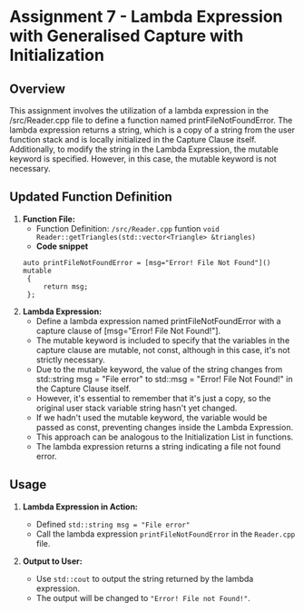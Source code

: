 
# Assignment 7 - Lambda Expression with Generalised Capture with Initialization

## Overview

This assignment involves the utilization of a lambda expression in the /src/Reader.cpp file to define a function named printFileNotFoundError. The lambda expression returns a string, which is a copy of a string from the user function stack and is locally initialized in the Capture Clause itself. Additionally, to modify the string in the Lambda Expression, the mutable keyword is specified. However, in this case, the mutable keyword is not necessary.
## Updated Function Definition

1. **Function File:**
   - Function Definition: `/src/Reader.cpp` funtion `void Reader::getTriangles(std::vector<Triangle> &triangles)
`
   - **Code snippet** 
   ```
   auto printFileNotFoundError = [msg="Error! File Not Found"]() mutable
    {
        return msg;
    };
    ```
2. **Lambda Expression:**
   - Define a lambda expression named printFileNotFoundError with a capture clause of [msg="Error! File Not Found!"].
   - The mutable keyword is included to specify that the variables in the capture clause are mutable, not const, although in this case, it's not strictly necessary.
   - Due to the mutable keyword, the value of the string changes from std::string msg = "File error" to std::msg = "Error! File Not Found!" in the Capture Clause itself.
   - However, it's essential to remember that it's just a copy, so the original user stack variable string hasn't yet changed.
   - If we hadn't used the mutable keyword, the variable would be passed as const, preventing changes inside the Lambda Expression.
   - This approach can be analogous to the Initialization List in functions.
   - The lambda expression returns a string indicating a file not found error.

## Usage

1. **Lambda Expression in Action:**
   - Defined `std::string msg = "File error"`
   - Call the lambda expression `printFileNotFoundError` in the `Reader.cpp` file.

2. **Output to User:**
   - Use `std::cout` to output the string returned by the lambda expression.
   - The output will be changed to `"Error! File not Found!"`.
